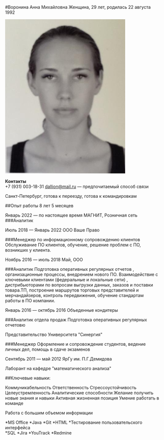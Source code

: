 #Воронина Анна Михайловна
Женщина, 29 лет, родилась 22 августа 1992


![FOTO](https://github.com/AnnVoronina/Resume/blob/main/img/442666895.jpeg)


**Контакты**                           
 +7 (931) 003-18-31
dallion@mail.ru — предпочитаемый способ связи

Санкт-Петербург, готова к переезду,  готова к командировкам

##Опыт работы 8 лет 5 месяцев

Январь 2022 — по настоящее время
МАГНИТ, Розничная сеть
###Аналитик

Июль 2018 — Январь 2022
ООО Ваше Право

###Менеджер по информационному сопровождению клиентов
Обслуживание ПО клиентов, обучение, решение проблем с ПО, возникших у клиента.

Ноябрь 2016 — июль 2018
Май, ООО

###Аналитик
Подготовка  оперативных регулярных отчетов , организационные процессы, внедрением нового ПО. Взаимодействие с ключевыми клиентами (федеральные и локальные сети) , дистрибьюторами по вопросам выгрузки данных, заказов и поставки товара.ТП, построение маршрутов торговых представителей и мерчандайзеров, контроль передвижения, обучение стандартам работы в ПО компании. 

Январь 2016 — октябрь 2016
Объеденные кондитеры

###Аналитик отдела продаж
Подготовка  оперативных регулярных отчетовю 

Представительство Университета "Синергия"

###Менеджер
Оформление и сопровождение студентов, ведение личных дел, помощь в сдаче экзаменов 

Сентябрь 2011 — май 2012
ЯрГу им. П.Г.Демидова

Лаборант на кафедре "математического анализа"

##Ключевые навыки:

Коммуникабельность     Ответственность     Стрессоустойчивость     Целеустремленность
Аналитические способности     Желание получить новые знания и навыки
Активная жизненная позиция     Умение работать в команде

Работа с большим объемом информации

*MS Office     *Java     *Git     *HTML
*Тестирование пользовательского интерфейса     
*SQL     *Jira    *YouTrack     *Redmine
